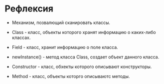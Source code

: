 # Рефлексия

* Механизм, позвалющий сканировать классы.

* Class - класс, объекты которого хранят информацию о каких-либо классах.

* Field - класс, хранит информацию о поле класса.

* newInstance() - метод класса Class, создает объект данного класса.

* Constructor - класс, обхекты которого описывают конструкторы.

* Method - класс, объекты которго описываютс методы.

